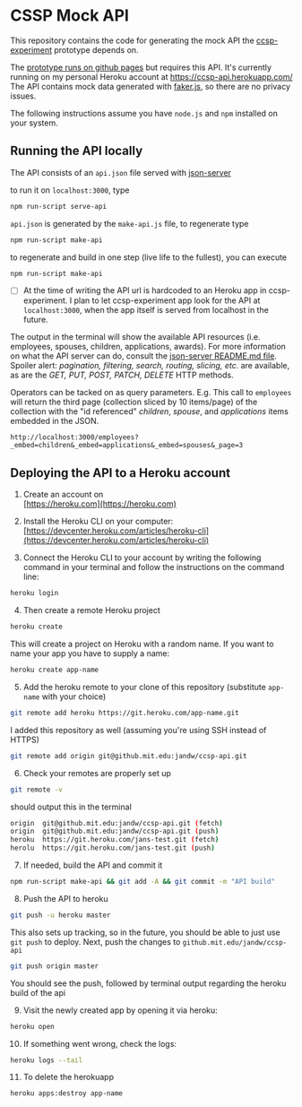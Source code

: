 # CSSP Mock API

This repository contains the code for generating the mock API the [ccsp-experiment](https://github.com/JanDW/ccsp-ui/) prototype depends on.

The [prototype runs on github pages](https://jandw.github.io/ccsp-ui/) but requires this API. It's currently running on my personal Heroku account at https://ccsp-api.herokuapp.com/ The API contains mock data generated with [faker.js](https://github.com/Marak/faker.js), so there are no privacy issues.

The following instructions assume you have `node.js` and `npm` installed on your system.

## Running the API locally

The API consists of an `api.json` file served with [json-server](https://github.com/typicode/json-server)

to run it on `localhost:3000`, type
```bash
npm run-script serve-api
```

`api.json` is generated by the `make-api.js` file, to regenerate type
```bash
npm run-script make-api
```

to regenerate and build in one step (live life to the fullest), you can execute
```bash
npm run-script make-api
```

- [ ] At the time of writing the API url is hardcoded to an Heroku app in ccsp-experiment.
I plan to let ccsp-experiment app look for the API at `localhost:3000`, when the app itself is served from localhost in the future.

The output in the terminal will show the available API resources (i.e. employees, spouses, children, applications, awards). For more information on what the API server can do, consult the [json-server README.md file](https://github.com/typicode/json-server). Spoiler alert: _pagination, filtering, search, routing, slicing, etc._ are available, as are the _GET, PUT, POST, PATCH, DELETE_ HTTP methods.

Operators can be tacked on as query parameters. E.g. This call to `employees` will return the third page (collection sliced by 10 items/page) of the collection with the "id referenced" _children_, _spouse_, and _applications_ items embedded in the JSON.

```
http://localhost:3000/employees?_embed=children&_embed=applications&_embed=spouses&_page=3
```


## Deploying the API to a Heroku account

1. Create an account on <br/>[https://heroku.com](https://heroku.com)

2. Install the Heroku CLI on your computer: <br/>[https://devcenter.heroku.com/articles/heroku-cli](https://devcenter.heroku.com/articles/heroku-cli)

3. Connect the Heroku CLI to your account by writing the following command in your terminal and follow the instructions on the command line:
```bash
heroku login
```
4. Then create a remote Heroku project
```bash
heroku create
```
 This will create a project on Heroku with a random name. If you want to name your app you have to supply a name:
```bash
heroku create app-name
```

5. Add the heroku remote to your clone of this repository (substitute `app-name` with your choice)

```bash
git remote add heroku https://git.heroku.com/app-name.git
```

I added this repository as well (assuming you're using SSH instead of HTTPS)

```bash
git remote add origin git@github.mit.edu:jandw/ccsp-api.git
```

6. Check your remotes are properly set up

```bash
git remote -v
```

should output this in the terminal
```bash
origin	git@github.mit.edu:jandw/ccsp-api.git (fetch)
origin	git@github.mit.edu:jandw/ccsp-api.git (push)
heroku	https://git.heroku.com/jans-test.git (fetch)
herolu	https://git.heroku.com/jans-test.git (push)
```

7. If needed, build the API and commit it

```bash
npm run-script make-api && git add -A && git commit -m "API build"
```

8. Push the API to heroku

```bash
git push -u heroku master
```
This also sets up tracking, so in the future, you should be able to just use `git push` to deploy. Next, push the changes to `github.mit.edu/jandw/ccsp-api`

```bash
git push origin master
```
You should see the push, followed by terminal output regarding the heroku build of the api

9. Visit the newly created app by opening it via heroku:
```bash
heroku open
```

10. If something went wrong, check the logs:
```bash
heroku logs --tail
```

11. To delete the herokuapp
```bash
heroku apps:destroy app-name
```
